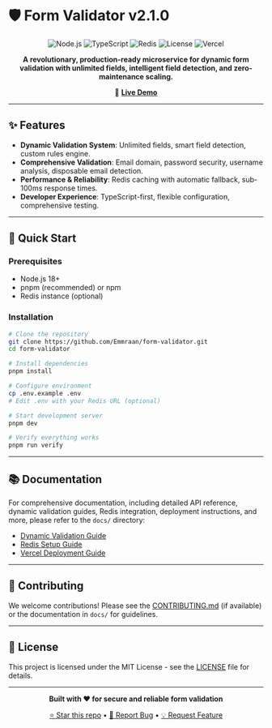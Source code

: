 # 🛡️ Form Validator v2.1.0

<div align="center">

![Node.js](https://img.shields.io/badge/Node.js-18+-green.svg)
![TypeScript](https://img.shields.io/badge/TypeScript-5.8+-blue.svg)
![Redis](https://img.shields.io/badge/Redis-Compatible-red.svg)
![License](https://img.shields.io/badge/License-MIT-yellow.svg)
![Vercel](https://img.shields.io/badge/Deployed-Vercel-black.svg)

**A revolutionary, production-ready microservice for dynamic form validation with unlimited fields, intelligent field detection, and zero-maintenance scaling.**

🚀 **[Live Demo](https://form-validator-rho.vercel.app)**

</div>

---

## ✨ Features

- **Dynamic Validation System**: Unlimited fields, smart field detection, custom rules engine.
- **Comprehensive Validation**: Email domain, password security, username analysis, disposable email detection.
- **Performance & Reliability**: Redis caching with automatic fallback, sub-100ms response times.
- **Developer Experience**: TypeScript-first, flexible configuration, comprehensive testing.

---

## 🚀 Quick Start

### Prerequisites
- Node.js 18+
- pnpm (recommended) or npm
- Redis instance (optional)

### Installation

```bash
# Clone the repository
git clone https://github.com/Emmraan/form-validator.git
cd form-validator

# Install dependencies
pnpm install

# Configure environment
cp .env.example .env
# Edit .env with your Redis URL (optional)

# Start development server
pnpm dev

# Verify everything works
pnpm run verify
```

---

## 📚 Documentation

For comprehensive documentation, including detailed API reference, dynamic validation guides, Redis integration, deployment instructions, and more, please refer to the `docs/` directory:

- [Dynamic Validation Guide](docs/DYNAMIC_VALIDATION_GUIDE.md)
- [Redis Setup Guide](docs/REDIS_SETUP.md)
- [Vercel Deployment Guide](docs/VERCEL_DEPLOYMENT.md)

---

## 🤝 Contributing

We welcome contributions! Please see the [CONTRIBUTING.md](CONTRIBUTING.md) (if available) or the documentation in `docs/` for guidelines.

---

## 📄 License

This project is licensed under the MIT License - see the [LICENSE](LICENSE) file for details.

---

<div align="center">

**Built with ❤️ for secure and reliable form validation**

[⭐ Star this repo](https://github.com/Emmraan/form-validator) • [🐛 Report Bug](https://github.com/Emmraan/form-validator/issues) • [💡 Request Feature](https://github.com/Emmraan/form-validator/issues)

</div>
